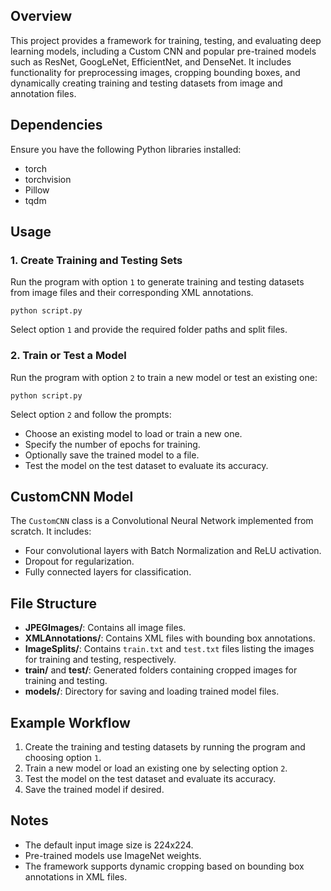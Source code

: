 <h2>Overview</h2>
<p>This project provides a framework for training, testing, and evaluating deep learning models, including a Custom CNN and popular pre-trained models such as ResNet, GoogLeNet, EfficientNet, and DenseNet. It includes functionality for preprocessing images, cropping bounding boxes, and dynamically creating training and testing datasets from image and annotation files.</p>

<h2>Dependencies</h2>
<p>Ensure you have the following Python libraries installed:</p>
<ul>
    <li>torch</li>
    <li>torchvision</li>
    <li>Pillow</li>
    <li>tqdm</li>
</ul>

<h2>Usage</h2>

<h3>1. Create Training and Testing Sets</h3>
<p>Run the program with option <code>1</code> to generate training and testing datasets from image files and their corresponding XML annotations.</p>
<pre><code>python script.py</code></pre>
<p>Select option <code>1</code> and provide the required folder paths and split files.</p>

<h3>2. Train or Test a Model</h3>
<p>Run the program with option <code>2</code> to train a new model or test an existing one:</p>
<pre><code>python script.py</code></pre>
<p>Select option <code>2</code> and follow the prompts:</p>
<ul>
    <li>Choose an existing model to load or train a new one.</li>
    <li>Specify the number of epochs for training.</li>
    <li>Optionally save the trained model to a file.</li>
    <li>Test the model on the test dataset to evaluate its accuracy.</li>
</ul>

<h2>CustomCNN Model</h2>
<p>The <code>CustomCNN</code> class is a Convolutional Neural Network implemented from scratch. It includes:</p>
<ul>
    <li>Four convolutional layers with Batch Normalization and ReLU activation.</li>
    <li>Dropout for regularization.</li>
    <li>Fully connected layers for classification.</li>
</ul>

<h2>File Structure</h2>
<ul>
    <li><strong>JPEGImages/</strong>: Contains all image files.</li>
    <li><strong>XMLAnnotations/</strong>: Contains XML files with bounding box annotations.</li>
    <li><strong>ImageSplits/</strong>: Contains <code>train.txt</code> and <code>test.txt</code> files listing the images for training and testing, respectively.</li>
    <li><strong>train/</strong> and <strong>test/</strong>: Generated folders containing cropped images for training and testing.</li>
    <li><strong>models/</strong>: Directory for saving and loading trained model files.</li>
</ul>

<h2>Example Workflow</h2>
<ol>
    <li>Create the training and testing datasets by running the program and choosing option <code>1</code>.</li>
    <li>Train a new model or load an existing one by selecting option <code>2</code>.</li>
    <li>Test the model on the test dataset and evaluate its accuracy.</li>
    <li>Save the trained model if desired.</li>
</ol>

<h2>Notes</h2>
<ul>
    <li>The default input image size is 224x224.</li>
    <li>Pre-trained models use ImageNet weights.</li>
    <li>The framework supports dynamic cropping based on bounding box annotations in XML files.</li>
</ul>